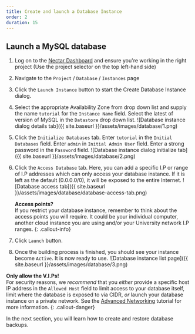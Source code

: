 ```yaml
---
title: Create and launch a Database Instance
order: 2
duration: 15
---
```


## Launch a MySQL database

1. Log on to the [Nectar Dashboard](https://dashboard.rc.nectar.org.au) and ensure you're working in the right project (Use the project selector on the top left-hand side)
1. Navigate to the `Project` / `Database` / `Instances` page
1. Click the `Launch Instance` button to start the Create Database Instance dialog.
1. Select the appropriate Availability Zone from drop down list and supply the name `tutorial` for the `Instance Name` field. Select the latest of version of MySQL in the `Datastore` drop down list.
![Database instance dialog details tab]({{ site.baseurl }}/assets/images/database/1.png)
1. Click the `Initialize Databases` tab. Enter `tutorial` in the `Initial Databases` field. Enter `admin` in `Initial Admin User` field. Enter a strong password in the `Password` field.
![Database instance dialog initialize tab]({{ site.baseurl }}/assets/images/database/2.png)
1. Click the `Access Database` tab. Here, you can add a specific I.P or range of I.P addresses which can only access your database instance. If it is left as the default (0.0.0.0/0), it will be exposed to the entire Internet.
![Database access tab]({{ site.baseurl }}/assets/images/database/database-access-tab.png)

    **Access points?**  
    If you restrict your database instance, remember to think about the access points you will require. It could be your individual computer, another cloud instance you are using and/or your University network I.P ranges.
    {: .callout-info}

1. Click `Launch` button.
1. Once the building process is finished, you should see your instance become `Active`. It is now ready to use.
![Database instance list page]({{ site.baseurl }}/assets/images/database/3.png)

**Only allow the V.I.Ps!**  
For security reasons, we *recommend* that you *either* provide a specific host IP address in the `Allowed Host` field to limit access to your database itself, limit where the database is exposed to via CIDR, *or* launch your database instance on a private network.  See the [Advanced Networking]({{site.baseurl}}/advanced-networking) tutorial for more information.
{: .callout-danger}

In the next section, you will learn how to create and restore database backups.

